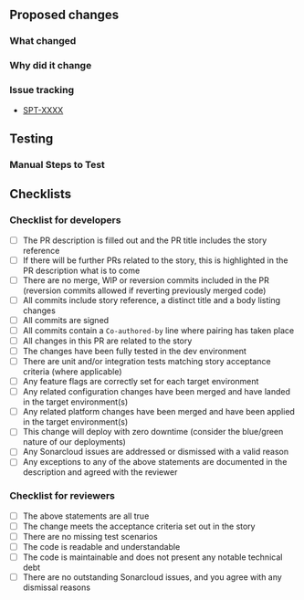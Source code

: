 ## Proposed changes
<!-- Include the Jira ticket number in square brackets as prefix, eg `SPT-XXXX: Description of Change` -->

### What changed
<!-- Describe the changes in detail - the "what"-->
<!-- Include all information the reviewer needs for context -->

### Why did it change
<!-- Describe the reason these changes were made - the "why" -->
<!-- Include all information the reviewer needs for context -->

### Issue tracking
<!-- List any related Jira tickets or GitHub issues -->
<!-- List any related ADRs or RFCs -->
<!-- List any related PRs -->
- [SPT-XXXX](https://govukverify.atlassian.net/browse/SPT-XXXX)

## Testing
<!-- Please give an overview of how the changes were tested -->
<!-- Please specify if changes were tested locally and how, include evidence where relevant -->
<!-- Please specify if changes were deployed and tested in the AWS Account and how, include evidence where relevant -->

### Manual Steps to Test

<!-- Include details of any manual steps to test this change (delete this section if not applicable) -->

## Checklists

### Checklist for developers

- [ ]  The PR description is filled out and the PR title includes the story reference
- [ ]  If there will be further PRs related to the story, this is highlighted in the PR description what is to come
- [ ]  There are no merge, WIP or reversion commits included in the PR (reversion commits allowed if reverting previously merged code)
- [ ]  All commits include story reference, a distinct title and a body listing changes
- [ ]  All commits are signed
- [ ]  All commits contain a `Co-authored-by` line where pairing has taken place
- [ ]  All changes in this PR are related to the story
- [ ]  The changes have been fully tested in the dev environment
- [ ]  There are unit and/or integration tests matching story acceptance criteria (where applicable)
- [ ]  Any feature flags are correctly set for each target environment
- [ ]  Any related configuration changes have been merged and have landed in the target environment(s)
- [ ]  Any related platform changes have been merged and have been applied in the target environment(s)
- [ ]  This change will deploy with zero downtime (consider the blue/green nature of our deployments)
- [ ]  Any Sonarcloud issues are addressed or dismissed with a valid reason
- [ ]  Any exceptions to any of the above statements are documented in the description and agreed with the reviewer

### Checklist for reviewers

- [ ]  The above statements are all true
- [ ]  The change meets the acceptance criteria set out in the story
- [ ]  There are no missing test scenarios
- [ ]  The code is readable and understandable
- [ ]  The code is maintainable and does not present any notable technical debt
- [ ]  There are no outstanding Sonarcloud issues, and you agree with any dismissal reasons
